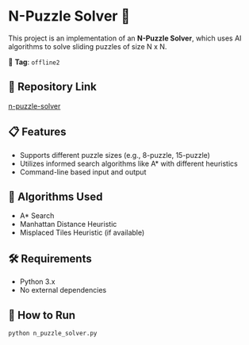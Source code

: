 # N-Puzzle Solver 🔢

This project is an implementation of an **N-Puzzle Solver**, which uses AI algorithms to solve sliding puzzles of size N x N.

📌 **Tag**: `offline2`

## 🔗 Repository Link

[n-puzzle-solver](https://github.com/Tuhin-ninja/n-puzzle-solver)

## 📋 Features

- Supports different puzzle sizes (e.g., 8-puzzle, 15-puzzle)
- Utilizes informed search algorithms like A* with different heuristics
- Command-line based input and output

## 🧠 Algorithms Used

- A* Search
- Manhattan Distance Heuristic
- Misplaced Tiles Heuristic (if available)

## 🛠️ Requirements

- Python 3.x
- No external dependencies

## 🚀 How to Run

```bash
python n_puzzle_solver.py
